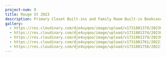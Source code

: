```yaml
---
project-num: 9
title: Rouge St 2023
description: Primary Closet Built-ins and Family Room Built-in Bookcase.
gallery:
  - https://res.cloudinary.com/dje4uyqoo/image/upload/v1731801379/20230104_131337_n0hewq.jpg
  - https://res.cloudinary.com/dje4uyqoo/image/upload/v1731801374/20230104_130723_wzoxul.jpg
  - https://res.cloudinary.com/dje4uyqoo/image/upload/v1731801379/20230104_130732_jkng1h.jpg
  - https://res.cloudinary.com/dje4uyqoo/image/upload/v1731801761/20221216_091945_covdbp.jpg
  - https://res.cloudinary.com/dje4uyqoo/image/upload/v1731801758/20221216_091844_kwv5x9.jpg
---
```

